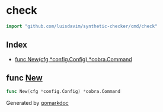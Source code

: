 <!-- Code generated by gomarkdoc. DO NOT EDIT -->

# check

```go
import "github.com/luisdavim/synthetic-checker/cmd/check"
```

## Index

- [func New(cfg *config.Config) *cobra.Command](<#func-new>)


## func [New](<https://github.com/luisdavim/synthetic-checker/blob/main/cmd/check/check.go#L19>)

```go
func New(cfg *config.Config) *cobra.Command
```



Generated by [gomarkdoc](<https://github.com/princjef/gomarkdoc>)
